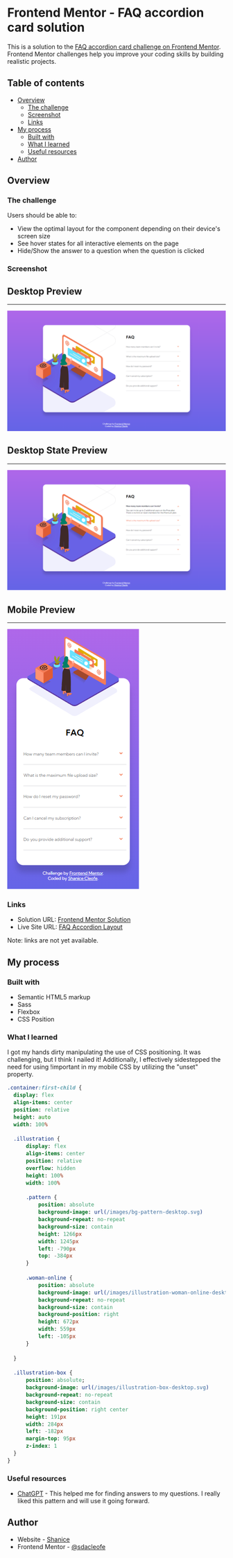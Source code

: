 # Frontend Mentor - FAQ accordion card solution

This is a solution to the [FAQ accordion card challenge on Frontend Mentor](https://www.frontendmentor.io/challenges/faq-accordion-card-XlyjD0Oam). Frontend Mentor challenges help you improve your coding skills by building realistic projects.

## Table of contents

- [Overview](#overview)
  - [The challenge](#the-challenge)
  - [Screenshot](#screenshot)
  - [Links](#links)
- [My process](#my-process)
  - [Built with](#built-with)
  - [What I learned](#what-i-learned)
  - [Useful resources](#useful-resources)
- [Author](#author)

## Overview

### The challenge

Users should be able to:

- View the optimal layout for the component depending on their device's screen size
- See hover states for all interactive elements on the page
- Hide/Show the answer to a question when the question is clicked

### Screenshot

## Desktop Preview

---

![](/design/desktop-preview-f.png)

## Desktop State Preview

---

![](/design/desktop-preview-states-f.png)

## Mobile Preview

---

![](/design/mobile-design-f.png)

### Links

- Solution URL: [Frontend Mentor Solution](https://www.frontendmentor.io/challenges/faq-accordion-card-XlyjD0Oam/hub)
- Live Site URL: [FAQ Accordion Layout](https://sdacleofe.github.io/faq-accordion-card-main/)

Note: links are not yet available.

## My process

### Built with

- Semantic HTML5 markup
- Sass
- Flexbox
- CSS Position

### What I learned

I got my hands dirty manipulating the use of CSS positioning. It was challenging, but I think I nailed it!
Additionally, I effectively sidestepped the need for using !important in my mobile CSS by utilizing the "unset" property.

```sass
.container:first-child {
  display: flex
  align-items: center
  position: relative
  height: auto
  width: 100%

  .illustration {
      display: flex
      align-items: center
      position: relative
      overflow: hidden
      height: 100%
      width: 100%

      .pattern {
          position: absolute
          background-image: url(/images/bg-pattern-desktop.svg)
          background-repeat: no-repeat
          background-size: contain
          height: 1266px
          width: 1245px
          left: -790px
          top: -384px
      }

      .woman-online {
          position: absolute
          background-image: url(/images/illustration-woman-online-desktop.svg)
          background-repeat: no-repeat
          background-size: contain
          background-position: right
          height: 672px
          width: 559px
          left: -105px
      }

  }

  .illustration-box {
      position: absolute;
      background-image: url(/images/illustration-box-desktop.svg)
      background-repeat: no-repeat
      background-size: contain
      background-position: right center
      height: 191px
      width: 284px
      left: -182px
      margin-top: 95px
      z-index: 1
  }
}
```

### Useful resources

- [ChatGPT](https://www.example.com) - This helped me for finding answers to my questions. I really liked this pattern and will use it going forward.

## Author

- Website - [Shanice](https://github.com/sdacleofe/about-me)
- Frontend Mentor - [@sdacleofe](https://www.frontendmentor.io/profile/sdacleofe)
